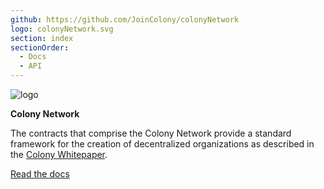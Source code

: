 ```yaml
---
github: https://github.com/JoinColony/colonyNetwork
logo: colonyNetwork.svg
section: index
sectionOrder:
  - Docs
  - API
---
```


![logo](https://raw.githubusercontent.com/JoinColony/colonyNetwork/develop/docs/img/colonyNetwork_combomark.svg?sanitize=true)

**Colony Network**

The contracts that comprise the Colony Network provide a standard framework for the creation of decentralized organizations as described in the [Colony Whitepaper](https://colony.io/whitepaper.pdf).

[Read the docs](/colonynetwork/docs-colony/ "Docs")

